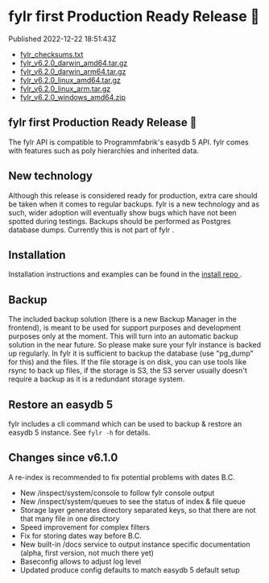 
#  fylr first Production Ready Release 🎉

Published 2022-12-22 18:51:43Z

* [fylr_checksums.txt](https://s3.eu-central-1.wasabisys.com/fylr-releases/v6.2.0/fylr_checksums.txt)
* [fylr_v6.2.0_darwin_amd64.tar.gz](https://s3.eu-central-1.wasabisys.com/fylr-releases/v6.2.0/fylr_v6.2.0_darwin_amd64.tar.gz)
* [fylr_v6.2.0_darwin_arm64.tar.gz](https://s3.eu-central-1.wasabisys.com/fylr-releases/v6.2.0/fylr_v6.2.0_darwin_arm64.tar.gz)
* [fylr_v6.2.0_linux_amd64.tar.gz](https://s3.eu-central-1.wasabisys.com/fylr-releases/v6.2.0/fylr_v6.2.0_linux_amd64.tar.gz)
* [fylr_v6.2.0_linux_arm.tar.gz](https://s3.eu-central-1.wasabisys.com/fylr-releases/v6.2.0/fylr_v6.2.0_linux_arm.tar.gz)
* [fylr_v6.2.0_windows_amd64.zip](https://s3.eu-central-1.wasabisys.com/fylr-releases/v6.2.0/fylr_v6.2.0_windows_amd64.zip)

## fylr first Production Ready Release 🎉
The fylr API is compatible to Programmfabrik's easydb 5 API. fylr comes with features such as poly hierarchies and inherited data.

## New technology
Although this release is considered ready for production, extra care should be taken when it comes to regular backups. fylr is a new technology and as such, wider adoption will eventually show bugs which have not been spotted during testings. Backups should be performed as Postgres database dumps. Currently this is not part of fylr .

## Installation
Installation instructions and examples can be found in the [install repo ](https://github.com/programmfabrik/fylr-install).

## Backup
The included backup solution (there is a new Backup Manager in the frontend), is meant to be used for support purposes and development purposes only at the moment. This will turn into an automatic backup solution in the near future. So please make sure your fylr instance is backed up regularly. In fylr it is sufficient to backup the database (use "pg_dump" for this) and the files. If the file storage is on disk, you can use tools like rsync to back up files, if the storage is S3, the S3 server usually doesn't require a backup as it is a redundant storage system.

## Restore an easydb 5
fylr includes a cli command which can be used to backup & restore an easydb 5 instance. See `fylr -h` for details.

## Changes since v6.1.0
A re-index is recommended to fix potential problems with dates B.C.

- New /inspect/system/console to follow fylr console output
- New /inspect/system/queues to see the status of index & file queue
- Storage layer generates directory separated keys, so that there are not that many file in one directory
- Speed improvement for complex filters
- Fix for storing dates way before B.C.
- New built-in /docs service to output instance specific documentation (alpha, first version, not much there yet)
- Baseconfig allows to adjust log level
- Updated produce config defaults to match easydb 5 default setup
